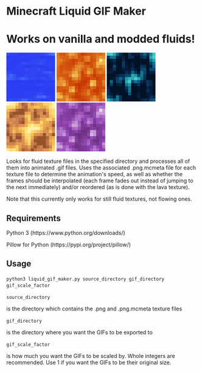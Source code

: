 # Minecraft Liquid GIF Maker
<h1>Works on vanilla and modded fluids!</h1>

![Water GIF](gifs/water_still.gif)
![Lava GIF](gifs/lava_still.gif)
![Resonant Ender GIF](gifs/thermal_116/ender_still.gif)
![Energized Glowstone GIF](gifs/thermal_116/glowstone_still.gif)
![Molten Manyullyn GIF](gifs/tinkers_1710/liquid_manyullyn.gif)

<p>Looks for fluid texture files in the specified directory and processes all of them into animated .gif files. Uses the associated .png.mcmeta file for each texture file to determine the animation's speed, as well as whether the frames should be interpolated (each frame fades out instead of jumping to the next immediately) and/or reordered (as is done with the lava texture).</p>

<p>Note that this currently only works for still fluid textures, not flowing ones.</p>

<h2>Requirements</h2>
<p>Python 3 (https://www.python.org/downloads/)</p>
<p>Pillow for Python (https://pypi.org/project/pillow/)</p>

<h2>Usage</h2>

```python3 liquid_gif_maker.py source_directory gif_directory gif_scale_factor```

<p></p>

```source_directory``` <p>is the directory which contains the .png and .png.mcmeta texture files</p>
```gif_directory``` <p>is the directory where you want the GIFs to be exported to</p>
```gif_scale_factor``` <p>is how much you want the GIFs to be scaled by. Whole integers are recommended. Use 1 if you want the GIFs to be their original size.</p>
